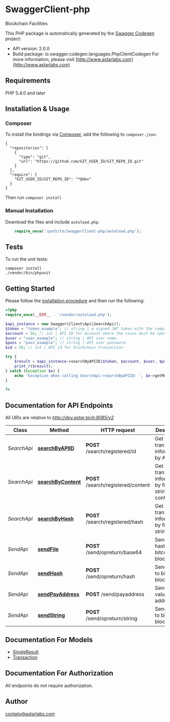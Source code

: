 # SwaggerClient-php
Blockchain Facilities

This PHP package is automatically generated by the [Swagger Codegen](https://github.com/swagger-api/swagger-codegen) project:

- API version: 2.0.0
- Build package: io.swagger.codegen.languages.PhpClientCodegen
For more information, please visit [http://www.astarlabs.com](http://www.astarlabs.com)

## Requirements

PHP 5.4.0 and later

## Installation & Usage
### Composer

To install the bindings via [Composer](http://getcomposer.org/), add the following to `composer.json`:

```
{
  "repositories": [
    {
      "type": "git",
      "url": "https://github.com/GIT_USER_ID/GIT_REPO_ID.git"
    }
  ],
  "require": {
    "GIT_USER_ID/GIT_REPO_ID": "*@dev"
  }
}
```

Then run `composer install`

### Manual Installation

Download the files and include `autoload.php`:

```php
    require_once('/path/to/SwaggerClient-php/autoload.php');
```

## Tests

To run the unit tests:

```
composer install
./vendor/bin/phpunit
```

## Getting Started

Please follow the [installation procedure](#installation--usage) and then run the following:

```php
<?php
require_once(__DIR__ . '/vendor/autoload.php');

$api_instance = new Swagger\Client\Api\SearchApi();
$token = "token_example"; // string | a signed JWT token with the company privatekey.
$account = 56; // int | API ID for Account where the coins must be spend.
$user = "user_example"; // string | API user name.
$pass = "pass_example"; // string | API user password.
$id = 56; // int | API id for blockchain transaction

try {
    $result = $api_instance->searchByAPIID($token, $account, $user, $pass, $id);
    print_r($result);
} catch (Exception $e) {
    echo 'Exception when calling SearchApi->searchByAPIID: ', $e->getMessage(), PHP_EOL;
}

?>
```

## Documentation for API Endpoints

All URIs are relative to *http://dev.astar.tech:8085/v2*

Class | Method | HTTP request | Description
------------ | ------------- | ------------- | -------------
*SearchApi* | [**searchByAPIID**](docs/Api/SearchApi.md#searchbyapiid) | **POST** /search/registered/id | Get transaction informations by API ID
*SearchApi* | [**searchByContent**](docs/Api/SearchApi.md#searchbycontent) | **POST** /search/registered/content | Get transaction informations by file or string content
*SearchApi* | [**searchByHash**](docs/Api/SearchApi.md#searchbyhash) | **POST** /search/registered/hash | Get transaction informations by file or string hash
*SendApi* | [**sendFile**](docs/Api/SendApi.md#sendfile) | **POST** /send/opreturn/base64 | Send file hash to bitcoin blockchain
*SendApi* | [**sendHash**](docs/Api/SendApi.md#sendhash) | **POST** /send/opreturn/hash | Send hash to bitcoin blockchain
*SendApi* | [**sendPayAddress**](docs/Api/SendApi.md#sendpayaddress) | **POST** /send/payaddress | Send a value for address
*SendApi* | [**sendString**](docs/Api/SendApi.md#sendstring) | **POST** /send/opreturn/string | Send string to bitcoin blockchain


## Documentation For Models

 - [SingleResult](docs/Model/SingleResult.md)
 - [Transaction](docs/Model/Transaction.md)


## Documentation For Authorization

 All endpoints do not require authorization.


## Author

contato@astarlabs.com


